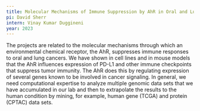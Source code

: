 ```yaml
---
title: Molecular Mechanisms of Immune Suppression by AhR in Oral and Lung Cancers
pi: David Sherr
intern: Vinay Kumar Duggineni
year: 2023
---
```


The projects are related to the molecular mechanisms through which an environmental chemical receptor, the AhR,
suppresses immune responses to oral and lung cancers. We have shown in cell lines and in mouse models that the AhR
influences expression of PD-L1 and other immune checkpoints that suppress tumor immunity. The AhR does this by
regulating expression of several genes known to be involved in cancer signaling. In general, we need computational
expertise to analyze multiple genomic data sets that we have accumulated in our lab and then to extrapolate the results
to the human condition by mining, for example, human gene (TCGA) and protein (CPTAC) data sets.